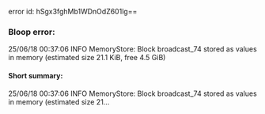 error id: hSgx3fghMb1WDnOdZ601lg==
### Bloop error:

25/06/18 00:37:06 INFO MemoryStore: Block broadcast_74 stored as values in memory (estimated size 21.1 KiB, free 4.5 GiB)
#### Short summary: 

25/06/18 00:37:06 INFO MemoryStore: Block broadcast_74 stored as values in memory (estimated size 21...
